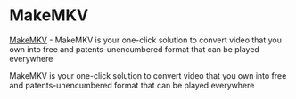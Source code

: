 # MakeMKV

[MakeMKV](https://www.makemkv.com/) - MakeMKV is your one-click solution to convert video that you own into free and patents-unencumbered format that can be played everywhere

MakeMKV is your one-click solution to convert video that you own into free and patents-unencumbered format that can be played everywhere
